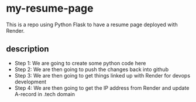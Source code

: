 # my-resume-page
This is a repo using Python Flask to have a resume page deployed with Render.

## description
- Step 1: We are going to create some python code here
- Step 2: We are then going to push the changes back into github
- Step 3: We are then going to get things linked up with Render for devops development
- Step 4: We are then going to get the IP address from Render and update A-record in .tech domain